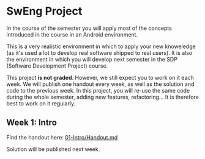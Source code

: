 # SwEng Project

In the course of the semester you will apply most of the concepts introduced in the course in an Android environment.

This is a very realistic environment in which to apply your new knoweledge (as it's used a lot to develop real software shipped to real users). It is also the environment in which you will develop next semester in the SDP (Software Development Project) course.

This project **is not graded**. However, we still expect you to work on it each week. We will publish one handout every week, as well as the solution and code to the previous week. In this project, you will re-use the same code during the whole semester, adding new features, refactoring... It is therefore best to work on it regularly.

## Week 1: Intro

Find the handout here: [01-Intro/Handout.md](01-Intro/Handout.md)

Solution will be published next week.